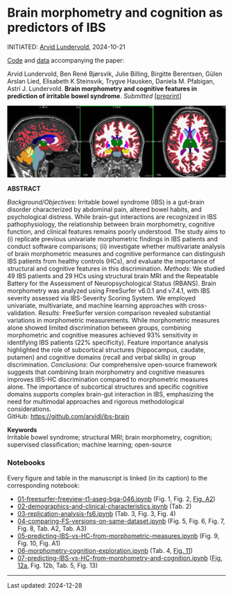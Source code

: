 # Brain morphometry and cognition as predictors of IBS

INITIATED: [Arvid Lundervold](https://www.uib.no/en/persons/Arvid.Lundervold), 2024-10-21

[Code](https://github.com/arvidl/ibs-brain/tree/main/notebooks) and [data](./data) accompanying the paper: <br>

Arvid Lundervold, Ben René Bjørsvik, Julie Billing, Birgitte Berentsen, Gülen Arslan Lied, Elisabeth K Steinsvik,  Trygve Hausken, Daniela M. Pfabigan, Astri J. Lundervold.
**Brain morphometry and cognitive features in prediction of irritable bowel syndrome**.
_Submitted_   [[preprint](https://www.preprints.org/manuscript/202412.2149/v1)]


![img](https://github.com/arvidl/ibs-brain/blob/main/figs/ASEG_Native_cross_in_Left_Thalamus_BGA_046.png)

**ABSTRACT** 

_Background/Objectives_: Irritable bowel syndrome (IBS) is a gut-brain disorder characterized by abdominal pain, altered bowel habits, and psychological distress. While brain-gut interactions are recognized in IBS pathophysiology, the relationship between brain morphometry, cognitive function, and clinical features remains poorly understood. The study aims to (i) replicate previous univariate morphometric findings in IBS patients and conduct software comparisons; (ii) investigate whether multivariate analysis of brain morphometric measures and cognitive performance can distinguish IBS patients from healthy controls (HCs), and evaluate the importance of structural and cognitive features in this discrimination. 
_Methods_: We studied 49 IBS patients and 29 HCs using structural brain MRI and the Repeatable Battery for the Assessment of Neuropsychological Status (RBANS). Brain morphometry was analyzed using FreeSurfer v6.0.1 and v7.4.1, with IBS severity assessed via IBS-Severity Scoring System. We employed univariate, multivariate, and machine learning approaches with cross-validation. 
_Results_: FreeSurfer version comparison revealed substantial variations in morphometric measurements. While morphometric measures alone showed limited discrimination between groups, combining morphometric and cognitive measures achieved 93% sensitivity in identifying IBS patients (22% specificity). Feature importance analysis highlighted the role of subcortical structures (hippocampus, caudate, putamen) and cognitive domains (recall and verbal skills) in group discrimination. 
_Conclusions_: Our comprehensive open-source framework suggests that combining brain morphometry and cognitive measures improves IBS-HC discrimination compared to morphometric measures alone. The importance of subcortical structures and specific cognitive domains supports complex brain-gut interaction in IBS, emphasizing the need for multimodal approaches and rigorous methodological considerations. <br>
GitHub: https://github.com/arvidl/ibs-brain 



**Keywords**<br>
Irritable bowel syndrome; structural MRI; brain morphometry, cognition; supervised classification; machine learning; open-source



### Notebooks

Every figure and table in the manuscript is linked (in its caption) to the corresponding notebook:

- [01-freesurfer-freeview-t1-aseg-bga-046.ipynb](https://github.com/arvidl/ibs-brain/blob/main/notebooks/01-freesurfer-freeview-t1-aseg-bga-046.ipynb) (Fig. 1, Fig. 2, [Fig. A2](https://github.com/arvidl/ibs-brain/blob/main/figs/Histo_atlas_segentation_fs8_BGA_046.png))
- [02-demographics-and-clinical-characteristics.ipynb](https://github.com/arvidl/ibs-brain/blob/main/notebooks/02-demographics-and-clinical-characteristics.ipynb) (Tab. 2)
- [03-replication-analysis-fs6.ipynb](https://github.com/arvidl/ibs-brain/blob/main/notebooks/03-replication-analysis-fs6.ipynb) (Tab. 3, Fig. 3, Fig. 4)
- [04-comparing-FS-versions-on-same-dataset.ipynb](https://github.com/arvidl/ibs-brain/blob/main/notebooks/04-comparing-FS-versions-on-same-dataset.ipynb) (Fig. 5, Fig. 6, Fig. 7, Fig. 8, Tab. A2, Tab. A3)
- [05-predicting-IBS-vs-HC-from-morphometric-measures.ipynb](https://github.com/arvidl/ibs-brain/blob/main/notebooks/05-predicting-IBS-vs-HC-from-morphometric-measures.ipynb) (Fig. 9, Fig. 10, Fig. A1)
- [06-morphometry-cognition-exploration.ipynb](https://github.com/arvidl/ibs-brain/blob/main/notebooks/06-morphometry-cognition-exploration.ipynb) (Tab. 4, [Fig. 11](https://github.com/arvidl/ibs-brain/blob/main/figs/spearman_correlation_matrix_RBANS_ASEG.png))
- [07-predicting-IBS-vs-HC-from-morphometry-and-cognition.ipynb](https://github.com/arvidl/ibs-brain/blob/main/notebooks/07-predicting-IBS-vs-HC-from-morphometry-and-cognition.ipynb) ([Fig. 12a](https://github.com/arvidl/ibs-brain/blob/main/figs/annotated_xgboost_confusion_matrix_using_ASEG_and_RBANS.png), Fig. 12b, Tab. 5, Fig. 13)
  
----
Last updated: 2024-12-28
